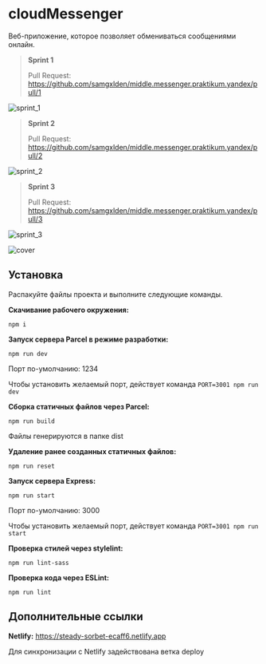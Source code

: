 # cloudMessenger

Веб-приложение, которое позволяет обмениваться сообщениями онлайн.

> **Sprint 1**
>
> Pull Request: https://github.com/samgxlden/middle.messenger.praktikum.yandex/pull/1

![sprint_1](https://img.shields.io/github/last-commit/samgxlden/middle.messenger.praktikum.yandex/sprint_1?label=%D0%9F%D0%BE%D1%81%D0%BB%D0%B5%D0%B4%D0%BD%D0%B8%D0%B9%20%D0%BA%D0%BE%D0%BC%D0%BC%D0%B8%D1%82&style=for-the-badge)

> **Sprint 2**
>
> Pull Request: https://github.com/samgxlden/middle.messenger.praktikum.yandex/pull/2

![sprint_2](https://img.shields.io/github/last-commit/samgxlden/middle.messenger.praktikum.yandex/sprint_2?label=%D0%9F%D0%BE%D1%81%D0%BB%D0%B5%D0%B4%D0%BD%D0%B8%D0%B9%20%D0%BA%D0%BE%D0%BC%D0%BC%D0%B8%D1%82&style=for-the-badge)

> **Sprint 3**
>
> Pull Request: https://github.com/samgxlden/middle.messenger.praktikum.yandex/pull/3

![sprint_3](https://img.shields.io/github/last-commit/samgxlden/middle.messenger.praktikum.yandex/sprint_3?label=%D0%BF%D0%BE%D1%81%D0%BB%D0%B5%D0%B4%D0%BD%D0%B8%D0%B9%20%D0%BA%D0%BE%D0%BC%D0%BC%D0%B8%D1%82&style=for-the-badge)

![cover](https://raw.githubusercontent.com/samgxlden/middle.messenger.praktikum.yandex/sprint_1/ui/blue.png)

## Установка

Распакуйте файлы проекта и выполните следующие команды.

**Скачивание рабочего окружения:**

    npm i

**Запуск сервера Parcel в режиме разработки:**

    npm run dev

Порт по-умолчанию: 1234

Чтобы установить желаемый порт, действует команда `PORT=3001 npm run dev`

**Сборка статичных файлов через Parcel:**

    npm run build

Файлы генерируются в папке dist

**Удаление ранее созданных статичных файлов:**

    npm run reset

**Запуск сервера Express:**

    npm run start

Порт по-умолчанию: 3000

Чтобы установить желаемый порт, действует команда `PORT=3001 npm run start`

**Проверка стилей через stylelint:**

    npm run lint-sass

**Проверка кода через ESLint:**

    npm run lint

## Дополнительные ссылки

**Netlify:**
https://steady-sorbet-ecaff6.netlify.app

Для синхронизации с Netlify задействована ветка deploy
